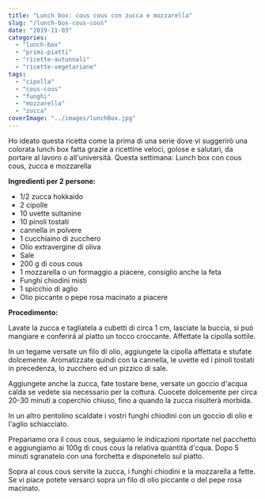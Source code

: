 ```yaml
---
title: "Lunch box: cous cous con zucca e mozzarella"
slug: "/lunch-box-cous-cous"
date: "2019-11-03"
categories: 
  - "lunch-box"
  - "primi-piatti"
  - "ricette-autunnali"
  - "ricette-vegetariane"
tags: 
  - "cipolla"
  - "cous-cous"
  - "funghi"
  - "mozzarella"
  - "zucca"
coverImage: "../images/lunchBox.jpg"
---
```


Ho ideato questa ricetta come la prima di una serie dove vi suggerirò una colorata lunch box fatta grazie a ricettine veloci, golose e salutari, da portare al lavoro o all'università. Questa settimana: Lunch box con cous cous, zucca e mozzarella

**Ingredienti per 2 persone:**

- 1/2 zucca hokkaido
- 2 cipolle
- 10 uvette sultanine
- 10 pinoli tostati
- cannella in polvere
- 1 cucchiaino di zucchero
- Olio extravergine di oliva
- Sale
- 200 g di cous cous
- 1 mozzarella o un formaggio a piacere, consiglio anche la feta
- Funghi chiodini misti
- 1 spicchio di aglio
- Olio piccante o pepe rosa macinato a piacere

  
  
**Procedimento:**

Lavate la zucca e tagliatela a cubetti di circa 1 cm, lasciate la buccia, si può mangiare e conferirá al piatto un tocco croccante. Affettate la cipolla sottile.

In un tegame versate un filo di olio, aggiungete la cipolla affettata e stufate dolcemente. Aromatizzate quindi con la cannella, le uvette ed i pinoli tostati in precedenza, lo zucchero ed un pizzico di sale.

Aggiungete anche la zucca, fate tostare bene, versate un goccio d'acqua calda se vedete sia necessario per la cottura. Cuocete dolcemente per circa 20-30 minuti a coperchio chiuso, fino a quando la zucca risulterà morbida.

In un altro pentolino scaldate i vostri funghi chiodini con un goccio di olio e l'aglio schiacciato.

Prepariamo ora il cous cous, seguiamo le indicazioni riportate nel pacchetto e aggiungiamo ai 100g di cous cous la relativa quantità d'cqua. Dopo 5 minuti sgranatelo con una forchetta e disponetelo sul piatto.

Sopra al cous cous servite la zucca, i funghi chiodini e la mozzarella a fette. Se vi piace potete versarci sopra un filo di olio piccante o del pepe rosa macinato.
